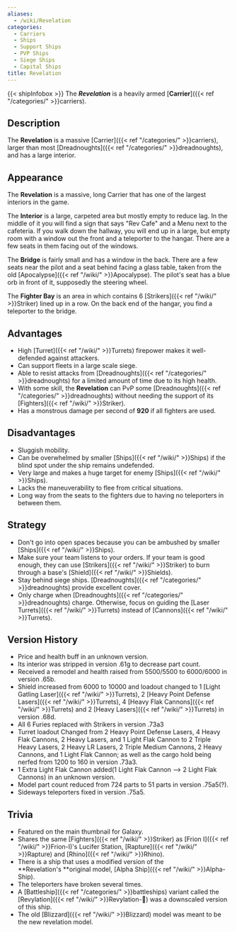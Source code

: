 ```yaml
---
aliases:
  - /wiki/Revelation
categories:
  - Carriers
  - Ships
  - Support Ships
  - PVP Ships
  - Siege Ships
  - Capital Ships
title: Revelation
---
```


{{< shipInfobox >}} The **_Revelation_** is a heavily armed [**Carrier**]({{< ref "/categories/" >}}carriers).

## Description

The **Revelation** is a massive [Carrier]({{< ref "/categories/" >}}carriers), larger than most [Dreadnoughts]({{< ref "/categories/" >}}dreadnoughts), and has a large interior.

## Appearance

The **Revelation** is a massive, long Carrier that has one of the largest interiors in the game.

The **Interior** is a large, carpeted area but mostly empty to reduce lag. In the middle of it you will find a sign that says "Rev Cafe" and a Menu next to the cafeteria. If you walk down the hallway, you will end up in a large, but empty room with a window out the front and a teleporter to the hangar. There are a few seats in them facing out of the windows.

The **Bridge** is fairly small and has a window in the back. There are a few seats near the pilot and a seat behind facing a glass table, taken from the old [Apocalypse]({{< ref "/wiki/" >}}Apocalypse). The pilot's seat has a blue orb in front of it, supposedly the steering wheel.

The **Fighter Bay** is an area in which contains 6 [Strikers]({{< ref "/wiki/" >}}Striker) lined up in a row. On the back end of the hangar, you find a teleporter to the bridge.

## Advantages

- High [Turret]({{< ref "/wiki/" >}}Turrets) firepower makes it well-defended against attackers.
- Can support fleets in a large scale siege.
- Able to resist attacks from [Dreadnoughts]({{< ref "/categories/" >}}dreadnoughts) for a limited amount of time due to its high health.
- With some skill, the **Revelation** can PvP some [Dreadnoughts]({{< ref "/categories/" >}}dreadnoughts) without needing the support of its [Fighters]({{< ref "/wiki/" >}}Striker).
- Has a monstrous damage per second of **920** if all fighters are used.

## Disadvantages

- Sluggish mobility.
- Can be overwhelmed by smaller [Ships]({{< ref "/wiki/" >}}Ships) if the blind spot under the ship remains undefended.
- Very large and makes a huge target for enemy [Ships]({{< ref "/wiki/" >}}Ships).
- Lacks the maneuverability to flee from critical situations.
- Long way from the seats to the fighters due to having no teleporters in between them.

## Strategy

- Don't go into open spaces because you can be ambushed by smaller [Ships]({{< ref "/wiki/" >}}Ships).
- Make sure your team listens to your orders. If your team is good enough, they can use [Strikers]({{< ref "/wiki/" >}}Striker) to burn through a base's [Shield]({{< ref "/wiki/" >}}Shields).
- Stay behind siege ships. [Dreadnoughts]({{< ref "/categories/" >}}dreadnoughts) provide excellent cover.
- Only charge when [Dreadnoughts]({{< ref "/categories/" >}}dreadnoughts) charge. Otherwise, focus on guiding the [Laser Turrets]({{< ref "/wiki/" >}}Turrets) instead of [Cannons]({{< ref "/wiki/" >}}Turrets).

## Version History

- Price and health buff in an unknown version.
- Its interior was stripped in version .61g to decrease part count.
- Received a remodel and health raised from 5500/5500 to 6000/6000 in version .65b.
- Shield increased from 6000 to 10000 and loadout changed to 1 [Light Gatling Laser]({{< ref "/wiki/" >}}Turrets), 2 [Heavy Point Defense Lasers]({{< ref "/wiki/" >}}Turrets), 4 [Heavy Flak Cannons]({{< ref "/wiki/" >}}Turrets) and 2 [Heavy Lasers]({{< ref "/wiki/" >}}Turrets) in version .68d.
- All 6 Furies replaced with Strikers in version .73a3
- Turret loadout Changed from 2 Heavy Point Defense Lasers, 4 Heavy Flak Cannons, 2 Heavy Lasers, and 1 Light Flak Cannon to 2 Triple Heavy Lasers, 2 Heavy LR Lasers, 2 Triple Medium Cannons, 2 Heavy Cannons, and 1 Light Flak Cannon; as well as the cargo hold being nerfed from 1200 to 160 in version .73a3.
- 1 Extra Light Flak Cannon added(1 Light Flak Cannon --> 2 Light Flak Cannons) in an unknown version.
- Model part count reduced from 724 parts to 51 parts in version .75a5(?).
- Sideways teleporters fixed in version .75a5.

## Trivia

- Featured on the main thumbnail for Galaxy.
- Shares the same [Fighters]({{< ref "/wiki/" >}}Striker) as [Frion I]({{< ref "/wiki/" >}}Frion-I)'s Lucifer Station, [Rapture]({{< ref "/wiki/" >}}Rapture) and [Rhino]({{< ref "/wiki/" >}}Rhino).
- There is a ship that uses a modified version of the **Revelation's **original model, [Alpha Ship]({{< ref "/wiki/" >}}Alpha-Ship).
- The teleporters have broken several times.
- A [Battleship]({{< ref "/categories/" >}}battleships) variant called the [Revylation]({{< ref "/wiki/" >}}Revylation-🦍) was a downscaled version of this ship.
- The old [Blizzard]({{< ref "/wiki/" >}}Blizzard) model was meant to be the new revelation model.
